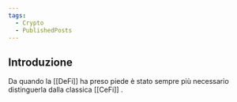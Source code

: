 ```yaml
---
tags:
  - Crypto
  - PublishedPosts
---
```



## Introduzione

Da quando la [[DeFi]]  ha preso piede è stato sempre più necessario distinguerla dalla classica [[CeFi]] .



